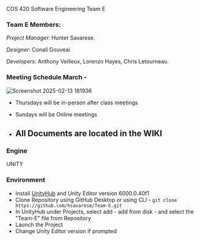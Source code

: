 COS 420 Software Engineering Team E 

### Team E Members: 

_Project Manager_: Hunter Savarese.

_Designer_: Conall Gouveai

_Developers_: Anthony Veilleux, Lorenzo Hayes, Chris Letourneau.

### Meeting Schedule March - 

![Screenshot 2025-02-13 181936](https://github.com/user-attachments/assets/26b7b69e-41bf-4e3d-8e37-54f46d45c7b2)

- Thursdays will be in-person after class meetings
- Sundays will be Online meetings

-   ## All Documents are located in the WIKI

### Engine
UNITY

### Environment
- Install [UnityHub](https://unity.com/download) and Unity Editor version 6000.0.40f1
- Clone Repository using GitHub Desktop or using CLI - `git clone https://github.com/hsavarese/Team-E.git`
- In UnityHub under Projects, select add - add from disk - and select the "Team-E" file from Repository
- Launch the Project
- Change Unity Editor version if prompted
